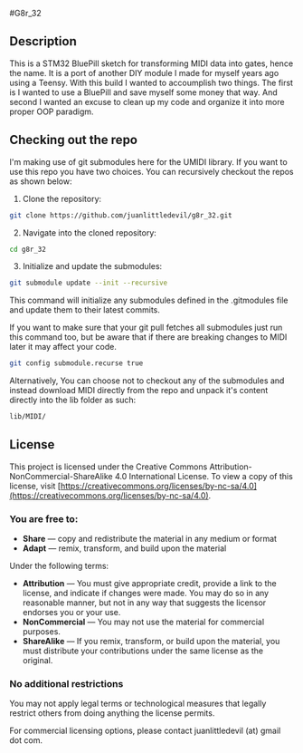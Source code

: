 #G8r_32

## Description

This is a STM32 BluePill sketch for transforming MIDI data into gates, hence the name. It is a port of another DIY module I made for myself years ago using a Teensy.
With this build I wanted to accoumplish two things. The first is I wanted to use a BluePill and save myself some money that way. And second I wanted an excuse to clean up my code and organize it into more proper OOP paradigm.

## Checking out the repo

I'm making use of git submodules here for the UMIDI library.  If you want to use this repo you have two choices. You can recursively checkout the repos as shown below:

1. Clone the repository:

```bash
git clone https://github.com/juanlittledevil/g8r_32.git
```

2. Navigate into the cloned repository:

```bash
cd g8r_32
```

3. Initialize and update the submodules:

```bash
git submodule update --init --recursive
```

This command will initialize any submodules defined in the .gitmodules file and update them to their latest commits.

If you want to make sure that your git pull fetches all submodules just run this command too, but be aware that if there are breaking changes to MIDI later it may affect your code.

```bash
git config submodule.recurse true
```

Alternatively, You can choose not to checkout any of the submodules and instead download MIDI directly from the repo and unpack it's content directly into the lib folder as such:

```bash
lib/MIDI/
```

## License

This project is licensed under the Creative Commons Attribution-NonCommercial-ShareAlike 4.0 International License. To view a copy of this license, visit [https://creativecommons.org/licenses/by-nc-sa/4.0](https://creativecommons.org/licenses/by-nc-sa/4.0).

### You are free to:

- **Share** — copy and redistribute the material in any medium or format
- **Adapt** — remix, transform, and build upon the material

Under the following terms:

- **Attribution** — You must give appropriate credit, provide a link to the license, and indicate if changes were made. You may do so in any reasonable manner, but not in any way that suggests the licensor endorses you or your use.
- **NonCommercial** — You may not use the material for commercial purposes.
- **ShareAlike** — If you remix, transform, or build upon the material, you must distribute your contributions under the same license as the original.

### No additional restrictions

You may not apply legal terms or technological measures that legally restrict others from doing anything the license permits.

For commercial licensing options, please contact juanlittledevil (at) gmail dot com.
